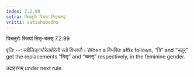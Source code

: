 ```yaml
---
index: 7.2.99
sutra: त्रिचतुरोः स्त्रियां तिसृचतसृ
vritti: satishabodha
---
```



 त्रिचतुरोः स्त्रियां तिसृ-चतसृ 7.2.99 


वृत्तिः --: स्त्रीलिङ्गयोरेतयोरेतौ स्तो विभक्तौ। When a विभक्तिः affix follows, “त्रि” and “चतुर्” get the replacements “तिसृ” and “चतसृ” respectively, in the feminine gender. 


उदाहरणम् under next rule. 


